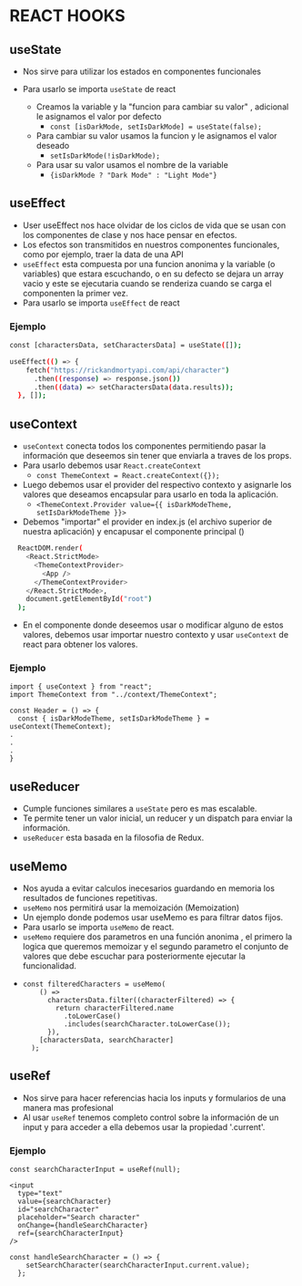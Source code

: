 # REACT HOOKS

## useState

- Nos sirve para utilizar los estados en componentes funcionales

- Para usarlo se importa `useState` de react
  - Creamos la variable y la "funcion para cambiar su valor" , adicional le asignamos el valor por defecto
    - `const [isDarkMode, setIsDarkMode] = useState(false);`
  - Para cambiar su valor usamos la funcion y le asignamos el valor deseado
    - `setIsDarkMode(!isDarkMode);`
  - Para usar su valor usamos el nombre de la variable
    - `{isDarkMode ? "Dark Mode" : "Light Mode"}`

## useEffect

- User useEffect nos hace olvidar de los ciclos de vida que se usan con los componentes de clase y nos hace pensar en efectos.
- Los efectos son transmitidos en nuestros componentes funcionales, como por ejemplo, traer la data de una API
- `useEffect` esta compuesta por una funcion anonima y la variable (o variables) que estara escuchando, o en su defecto se dejara un array vacio y este se ejecutaria cuando se renderiza cuando se carga el componenten la primer vez.
- Para usarlo se importa `useEffect` de react

### Ejemplo

```sh
const [charactersData, setCharactersData] = useState([]);

useEffect(() => {
    fetch("https://rickandmortyapi.com/api/character")
      .then((response) => response.json())
      .then((data) => setCharactersData(data.results));
  }, []);
```

## useContext

- `useContext` conecta todos los componentes permitiendo pasar la información que deseemos sin tener que enviarla a traves de los props.
- Para usarlo debemos usar `React.createContext`
  - `const ThemeContext = React.createContext({});`
- Luego debemos usar el provider del respectivo contexto y asignarle los valores que deseamos encapsular para usarlo en toda la aplicación.
  - `<ThemeContext.Provider value={{ isDarkModeTheme, setIsDarkModeTheme }}>`
- Debemos "importar" el provider en index.js (el archivo superior de nuestra aplicación) y encapusar el componente principal (<App/>)

```sh
  ReactDOM.render(
    <React.StrictMode>
      <ThemeContextProvider>
        <App />
      </ThemeContextProvider>
    </React.StrictMode>,
    document.getElementById("root")
  );
```

- En el componente donde deseemos usar o modificar alguno de estos valores, debemos usar importar nuestro contexto y usar `useContext` de react para obtener los valores.

### Ejemplo

```
import { useContext } from "react";
import ThemeContext from "../context/ThemeContext";

const Header = () => {
  const { isDarkModeTheme, setIsDarkModeTheme } = useContext(ThemeContext);
.
.
.
}
```

## useReducer

- Cumple funciones similares a `useState` pero es mas escalable.
- Te permite tener un valor inicial, un reducer y un dispatch para enviar la información.
- `useReducer` esta basada en la filosofia de Redux.

## useMemo

- Nos ayuda a evitar calculos inecesarios guardando en memoria los resultados de funciones repetitivas.
- `useMemo` nos permitirá usar la memoización (Memoization)
- Un ejemplo donde podemos usar useMemo es para filtrar datos fijos.
- Para usarlo se importa `useMemo` de react.
- `useMemo` requiere dos parametros en una función anonima , el primero la logica que queremos memoizar y el segundo parametro el conjunto de valores que debe escuchar para posteriormente ejecutar la funcionalidad.
- ```
  const filteredCharacters = useMemo(
      () =>
        charactersData.filter((characterFiltered) => {
          return characterFiltered.name
            .toLowerCase()
            .includes(searchCharacter.toLowerCase());
        }),
      [charactersData, searchCharacter]
    );
  ```

## useRef

- Nos sirve para hacer referencias hacia los inputs y formularios de una manera mas profesional
- Al usar `useRef` tenemos completo control sobre la información de un input y para acceder a ella debemos usar la propiedad '.current'.

### Ejemplo

```
const searchCharacterInput = useRef(null);

<input
  type="text"
  value={searchCharacter}
  id="searchCharacter"
  placeholder="Search character"
  onChange={handleSearchCharacter}
  ref={searchCharacterInput}
/>

const handleSearchCharacter = () => {
    setSearchCharacter(searchCharacterInput.current.value);
  };
```
